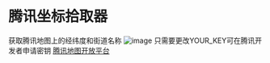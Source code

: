 # 腾讯坐标拾取器
获取腾讯地图上的经纬度和街道名称
![image](https://github.com/huangshuaige/Coordinate-picker/blob/master/qqmap.JPG)
只需要更改YOUR_KEY可在腾讯开发者申请密钥
[腾讯地图开放平台](https://lbs.qq.com/)
